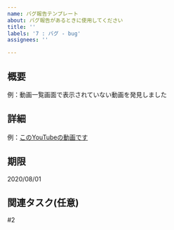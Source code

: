 ```yaml
---
name: バグ報告テンプレート
about: バグ報告があるときに使用してください
title: ''
labels: '7 : バグ - bug'
assignees: ''

---
```


## 概要

例：動画一覧画面で表示されていない動画を発見しました

## 詳細

例：[このYouTubeの動画です](URL)

## 期限

2020/08/01

## 関連タスク(任意)

#2
